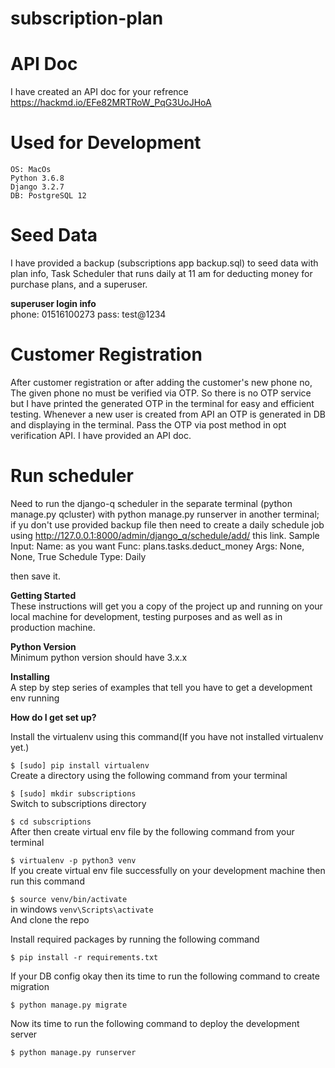 # subscription-plan

# API Doc 
I have created an API doc for your refrence <br/>
https://hackmd.io/EFe82MRTRoW_PqG3UoJHoA

# Used for Development
    OS: MacOs 
    Python 3.6.8  
    Django 3.2.7
    DB: PostgreSQL 12

# Seed Data

I have provided a backup (subscriptions app backup.sql) to seed data with plan info, Task Scheduler that runs daily at 11 am for deducting money for purchase plans, and a superuser.

**superuser login info** <br/>
    phone: 01516100273
    pass: test@1234

# Customer Registration

After customer registration or after adding the customer's new phone no, The given phone no must be verified via OTP. So there is no OTP service but I have printed the generated OTP in the terminal for easy and efficient testing. Whenever a new user is created from API an OTP is generated in DB and displaying in the terminal. Pass the OTP via post method in opt verification API. I have provided an API doc. 


# Run scheduler
Need to run the django-q scheduler in the separate terminal (python manage.py qcluster) with python manage.py runserver in another terminal;
if yu don't use provided backup file then need to create a daily schedule job using http://127.0.0.1:8000/admin/django_q/schedule/add/ this link.
Sample Input:
    Name: as you want
    Func: plans.tasks.deduct_money
    Args: None, None, True
    Schedule Type: Daily

then save it. 


**Getting Started** <br/>
These instructions will get you a copy of the project up and running on your local machine for development, testing purposes and as well as in production machine.

**Python Version** <br/>
Minimum python version should have 3.x.x

**Installing** <br/>
A step by step series of examples that tell you have to get a development env running

**How do I get set up?** <br/>

Install the virtualenv using this command(If you have not installed virtualenv yet.)

`$ [sudo] pip install virtualenv` <br/>
Create a directory using the following command from your terminal

`$ [sudo] mkdir subscriptions` <br/>
Switch to subscriptions directory

`$ cd subscriptions`
<br/> After then create virtual env file by the following command from your terminal

`$ virtualenv -p python3 venv` <br/>
If you create virtual env file successfully on your development machine then run this command

`$ source venv/bin/activate` <br/>
in windows `venv\Scripts\activate` <br/>
And clone the repo

Install required packages by running the following command

`$ pip install -r requirements.txt` <br/>


If your DB config okay then its time to run the following command to create migration

`$ python manage.py migrate` <br/>

Now its time to run the following command to deploy the development server

`$ python manage.py runserver`

